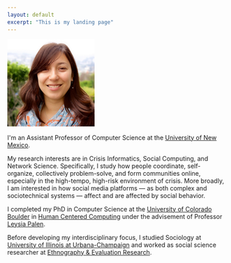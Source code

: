 ```yaml
---
layout: default
excerpt: "This is my landing page"
---
```


<img src="assets/prof_head.jpg" height="200" />

I'm an Assistant Professor of Computer Science at the [University of New Mexico](http://unm.edu).

My research interests are in Crisis Informatics, Social Computing, and Network Science. Specifically, I study how people coordinate, self-organize, collectively problem-solve, and form communities online, especially in the high-tempo, high-risk environment of crisis. More broadly, I am interested in how social media platforms — as both complex and sociotechnical systems — affect and are affected by social behavior.

I completed my PhD in Computer Science at the [University of Colorado Boulder](http://colorado.edu) in [Human Centered Computing](http://hcc.colorado.edu) under the advisement of Professor [Leysia Palen](http://cmci.colorado.edu/~palen/).

Before developing my interdisciplinary focus, I studied Sociology at [University of Illinois at Urbana-Champaign](http://illinois.edu/) and worked as social science researcher at [Ethnography & Evaluation Research](http://www.colorado.edu/eer/).
